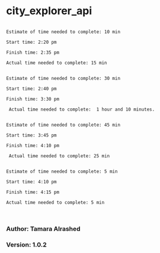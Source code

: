 # city_explorer_api

```Name of feature: Repository Set Up

Estimate of time needed to complete: 10 min

Start time: 2:20 pm

Finish time: 2:35 pm 

Actual time needed to complete: 15 min 
```

```Name of feature: Locations

Estimate of time needed to complete: 30 min

Start time: 2:40 pm

Finish time: 3:30 pm

 Actual time needed to complete:  1 hour and 10 minutes.
```
```Name of feature: route weather feature

Estimate of time needed to complete: 45 min

Start time: 3:45 pm

Finish time: 4:10 pm

 Actual time needed to complete: 25 min
```

```Number and name of feature: error message

Estimate of time needed to complete: 5 min

Start time: 4:10 pm

Finish time: 4:15 pm 

Actual time needed to complete: 5 min
```
<br>

### **Author**: Tamara Alrashed <br>
### **Version**: 1.0.2 

<!-- ## Overview -->
<!-- Provide a high level overview of what this application is and why you are building it, beyond the fact that it's an assignment for this class. (i.e. What's your problem domain?) -->

<!-- ## Getting Started -->
<!-- What are the steps that a user must take in order to build this app on their own machine and get it running? -->

<!-- ## Architecture -->
<!-- Provide a detailed description of the application design. What technologies (languages, libraries, etc) you're using, and any other relevant design information. -->

<!-- ## Change Log -->
<!-- Use this area to document the iterative changes made to your application as each feature is successfully implemented. Use time stamps. Here's an examples:

01-01-2001 4:59pm - Application now has a fully-functional express server, with a GET route for the location resource.

## Credits and Collaborations
<!-- Give credit (and a link) to other people or resources that helped you build this application. -->
